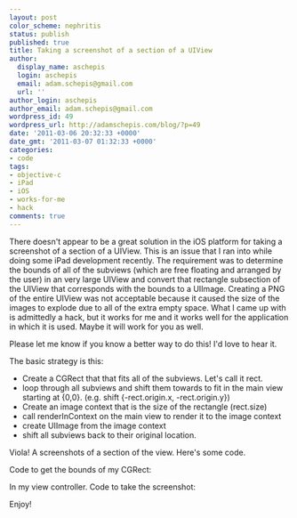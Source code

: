 ```yaml
---
layout: post
color_scheme: nephritis
status: publish
published: true
title: Taking a screenshot of a section of a UIView
author:
  display_name: aschepis
  login: aschepis
  email: adam.schepis@gmail.com
  url: ''
author_login: aschepis
author_email: adam.schepis@gmail.com
wordpress_id: 49
wordpress_url: http://adamschepis.com/blog/?p=49
date: '2011-03-06 20:32:33 +0000'
date_gmt: '2011-03-07 01:32:33 +0000'
categories:
- code
tags:
- objective-c
- iPad
- iOS
- works-for-me
- hack
comments: true
---
```


There doesn't appear to be a great solution in the iOS platform for
taking a screenshot of a section of a UIView. This is an issue that I
ran into while doing some iPad development recently. The requirement
was to determine the bounds of all of the subviews (which are free
floating and arranged by the user) in an very large UIView and convert
that rectangle subsection of the UIView that corresponds with the
bounds to a UIImage. Creating a PNG of the entire UIView was not
acceptable because it caused the size of the images to explode due to
all of the extra empty space. What I came up with is admittedly a
hack, but it works for me and it works well for the application in
which it is used. Maybe it will work for you as well.

Please let me know if you know a better way to do this! I'd love to hear it.

The basic strategy is this:

- Create a CGRect that that fits all of the subviews. Let's call it rect.
- loop through all subviews and shift them towards to fit in the main view starting at {0,0}. (e.g. shift {-rect.origin.x, -rect.origin.y})
- Create an image context that is the size of the rectangle (rect.size)
- call renderInContext on the main view to render it to the image context
- create UIImage from the image context
- shift all subviews back to their original location.

Viola! A screenshots of a section of the view. Here's some code.

Code to get the bounds of my CGRect:
<script src="https://gist.github.com/aschepis/85722448c8a7d074eaad.js?file=GetBounds.m"></script>

In my view controller.  Code to take the screenshot:
<script src="https://gist.github.com/aschepis/85722448c8a7d074eaad.js?file=MyView.m"></script>

Enjoy!
